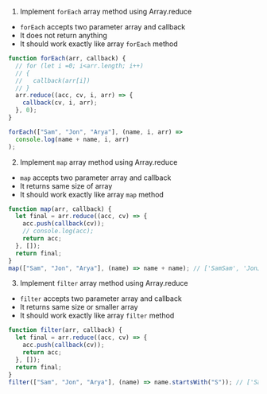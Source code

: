 1. Implement `forEach` array method using Array.reduce

- `forEach` accepts two parameter array and callback
- It does not return anything
- It should work exactly like array `forEach` method

```js
function forEach(arr, callback) {
  // for (let i =0; i<arr.length; i++)
  // {
  //   callback(arr[i])
  // }
  arr.reduce((acc, cv, i, arr) => {
    callback(cv, i, arr);
  }, 0);
}

forEach(["Sam", "Jon", "Arya"], (name, i, arr) =>
  console.log(name + name, i, arr)
);
```

2. Implement `map` array method using Array.reduce

- `map` accepts two parameter array and callback
- It returns same size of array
- It should work exactly like array `map` method

```js
function map(arr, callback) {
  let final = arr.reduce((acc, cv) => {
    acc.push(callback(cv));
    // console.log(acc);
    return acc;
  }, []);
  return final;
}
map(["Sam", "Jon", "Arya"], (name) => name + name); // ['SamSam', 'JonJon', 'AryaArya']
```

3. Implement `filter` array method using Array.reduce

- `filter` accepts two parameter array and callback
- It returns same size or smaller array
- It should work exactly like array `filter` method

```js
function filter(arr, callback) {
  let final = arr.reduce((acc, cv) => {
    acc.push(callback(cv));
    return acc;
  }, []);
  return final;
}
filter(["Sam", "Jon", "Arya"], (name) => name.startsWith("S")); // ['Sam']
```
